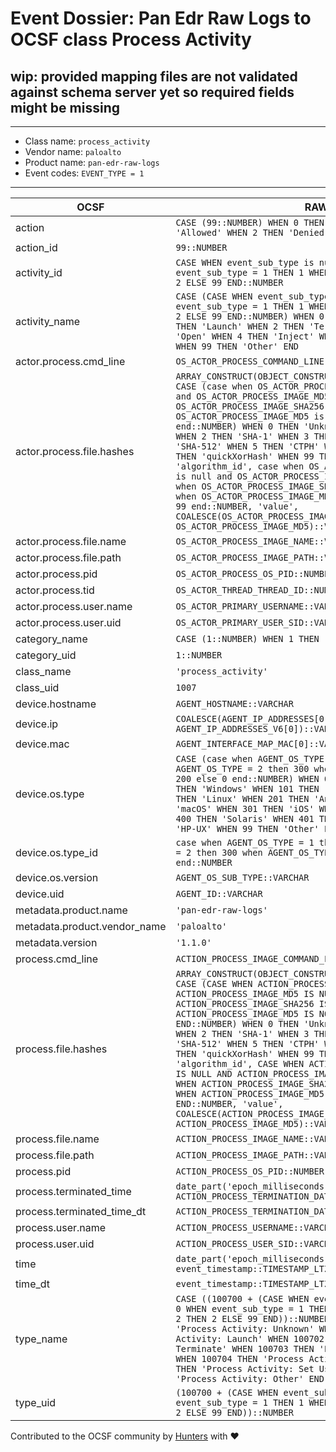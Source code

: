 # Event Dossier: Pan Edr Raw Logs to OCSF class Process Activity

## wip: provided mapping files are not validated against schema server yet so required fields might be missing
---
* Class name: `process_activity`
* Vendor name: `paloalto`
* Product name: `pan-edr-raw-logs`
* Event codes: `EVENT_TYPE = 1`
---

| OCSF | RAW |
| --- | --- |
| action | ```CASE (99::NUMBER) WHEN 0 THEN 'Unknown' WHEN 1 THEN 'Allowed' WHEN 2 THEN 'Denied' WHEN 99 THEN 'Other' END``` |
| action_id | ```99::NUMBER``` |
| activity_id | ```CASE WHEN event_sub_type is null THEN 0 WHEN event_sub_type = 1 THEN 1 WHEN event_sub_type = 2 THEN 2 ELSE 99 END::NUMBER``` |
| activity_name | ```CASE (CASE WHEN event_sub_type is null THEN 0 WHEN event_sub_type = 1 THEN 1 WHEN event_sub_type = 2 THEN 2 ELSE 99 END::NUMBER) WHEN 0 THEN 'Unknown' WHEN 1 THEN 'Launch' WHEN 2 THEN 'Terminate' WHEN 3 THEN 'Open' WHEN 4 THEN 'Inject' WHEN 5 THEN 'Set User ID' WHEN 99 THEN 'Other' END``` |
| actor.process.cmd_line | ```OS_ACTOR_PROCESS_COMMAND_LINE::VARCHAR``` |
| actor.process.file.hashes | ```ARRAY_CONSTRUCT(OBJECT_CONSTRUCT_KEEP_NULL('algorithm', CASE (case when OS_ACTOR_PROCESS_IMAGE_SHA256 is null and OS_ACTOR_PROCESS_IMAGE_MD5 is null then 0 when OS_ACTOR_PROCESS_IMAGE_SHA256 is not null then 3 when OS_ACTOR_PROCESS_IMAGE_MD5 is not null then 1 else 99 end::NUMBER) WHEN 0 THEN 'Unknown' WHEN 1 THEN 'MD5' WHEN 2 THEN 'SHA-1' WHEN 3 THEN 'SHA-256' WHEN 4 THEN 'SHA-512' WHEN 5 THEN 'CTPH' WHEN 6 THEN 'TLSH' WHEN 7 THEN 'quickXorHash' WHEN 99 THEN 'Other' END, 'algorithm_id', case when OS_ACTOR_PROCESS_IMAGE_SHA256 is null and OS_ACTOR_PROCESS_IMAGE_MD5 is null then 0 when OS_ACTOR_PROCESS_IMAGE_SHA256 is not null then 3 when OS_ACTOR_PROCESS_IMAGE_MD5 is not null then 1 else 99 end::NUMBER, 'value', COALESCE(OS_ACTOR_PROCESS_IMAGE_SHA256, OS_ACTOR_PROCESS_IMAGE_MD5)::VARCHAR))``` |
| actor.process.file.name | ```OS_ACTOR_PROCESS_IMAGE_NAME::VARCHAR``` |
| actor.process.file.path | ```OS_ACTOR_PROCESS_IMAGE_PATH::VARCHAR``` |
| actor.process.pid | ```OS_ACTOR_PROCESS_OS_PID::NUMBER``` |
| actor.process.tid | ```OS_ACTOR_THREAD_THREAD_ID::NUMBER``` |
| actor.process.user.name | ```OS_ACTOR_PRIMARY_USERNAME::VARCHAR``` |
| actor.process.user.uid | ```OS_ACTOR_PRIMARY_USER_SID::VARCHAR``` |
| category_name | ```CASE (1::NUMBER) WHEN 1 THEN 'System Activity' END``` |
| category_uid | ```1::NUMBER``` |
| class_name | ```'process_activity'``` |
| class_uid | ```1007``` |
| device.hostname | ```AGENT_HOSTNAME::VARCHAR``` |
| device.ip | ```COALESCE(AGENT_IP_ADDRESSES[0], AGENT_IP_ADDRESSES_V6[0])::VARCHAR``` |
| device.mac | ```AGENT_INTERFACE_MAP_MAC[0]::VARCHAR``` |
| device.os.type | ```CASE (case when AGENT_OS_TYPE = 1 then 100 when AGENT_OS_TYPE = 2 then 300 when AGENT_OS_TYPE = 4 then 200 else 0 end::NUMBER) WHEN 0 THEN 'Unknown' WHEN 100 THEN 'Windows' WHEN 101 THEN 'Windows Mobile' WHEN 200 THEN 'Linux' WHEN 201 THEN 'Android' WHEN 300 THEN 'macOS' WHEN 301 THEN 'iOS' WHEN 302 THEN 'iPadOS' WHEN 400 THEN 'Solaris' WHEN 401 THEN 'AIX' WHEN 402 THEN 'HP-UX' WHEN 99 THEN 'Other' END``` |
| device.os.type_id | ```case when AGENT_OS_TYPE = 1 then 100 when AGENT_OS_TYPE = 2 then 300 when AGENT_OS_TYPE = 4 then 200 else 0 end::NUMBER``` |
| device.os.version | ```AGENT_OS_SUB_TYPE::VARCHAR``` |
| device.uid | ```AGENT_ID::VARCHAR``` |
| metadata.product.name | ```'pan-edr-raw-logs'``` |
| metadata.product.vendor_name | ```'paloalto'``` |
| metadata.version | ```'1.1.0'``` |
| process.cmd_line | ```ACTION_PROCESS_IMAGE_COMMAND_LINE::VARCHAR``` |
| process.file.hashes | ```ARRAY_CONSTRUCT(OBJECT_CONSTRUCT_KEEP_NULL('algorithm', CASE (CASE WHEN ACTION_PROCESS_IMAGE_SHA256 IS NULL AND ACTION_PROCESS_IMAGE_MD5 IS NULL THEN 0 WHEN ACTION_PROCESS_IMAGE_SHA256 IS NOT NULL THEN 3 WHEN ACTION_PROCESS_IMAGE_MD5 IS NOT NULL THEN 1 END::NUMBER) WHEN 0 THEN 'Unknown' WHEN 1 THEN 'MD5' WHEN 2 THEN 'SHA-1' WHEN 3 THEN 'SHA-256' WHEN 4 THEN 'SHA-512' WHEN 5 THEN 'CTPH' WHEN 6 THEN 'TLSH' WHEN 7 THEN 'quickXorHash' WHEN 99 THEN 'Other' END, 'algorithm_id', CASE WHEN ACTION_PROCESS_IMAGE_SHA256 IS NULL AND ACTION_PROCESS_IMAGE_MD5 IS NULL THEN 0 WHEN ACTION_PROCESS_IMAGE_SHA256 IS NOT NULL THEN 3 WHEN ACTION_PROCESS_IMAGE_MD5 IS NOT NULL THEN 1 END::NUMBER, 'value', COALESCE(ACTION_PROCESS_IMAGE_SHA256, ACTION_PROCESS_IMAGE_MD5)::VARCHAR))``` |
| process.file.name | ```ACTION_PROCESS_IMAGE_NAME::VARCHAR``` |
| process.file.path | ```ACTION_PROCESS_IMAGE_PATH::VARCHAR``` |
| process.pid | ```ACTION_PROCESS_OS_PID::NUMBER``` |
| process.terminated_time | ```date_part('epoch_milliseconds', ACTION_PROCESS_TERMINATION_DATE::TIMESTAMP_LTZ)``` |
| process.terminated_time_dt | ```ACTION_PROCESS_TERMINATION_DATE::TIMESTAMP_LTZ``` |
| process.user.name | ```ACTION_PROCESS_USERNAME::VARCHAR``` |
| process.user.uid | ```ACTION_PROCESS_USER_SID::VARCHAR``` |
| time | ```date_part('epoch_milliseconds', event_timestamp::TIMESTAMP_LTZ)``` |
| time_dt | ```event_timestamp::TIMESTAMP_LTZ``` |
| type_name | ```CASE ((100700 + (CASE WHEN event_sub_type is null THEN 0 WHEN event_sub_type = 1 THEN 1 WHEN event_sub_type = 2 THEN 2 ELSE 99 END))::NUMBER) WHEN 100700 THEN 'Process Activity: Unknown' WHEN 100701 THEN 'Process Activity: Launch' WHEN 100702 THEN 'Process Activity: Terminate' WHEN 100703 THEN 'Process Activity: Open' WHEN 100704 THEN 'Process Activity: Inject' WHEN 100705 THEN 'Process Activity: Set User ID' WHEN 100799 THEN 'Process Activity: Other' END``` |
| type_uid | ```(100700 + (CASE WHEN event_sub_type is null THEN 0 WHEN event_sub_type = 1 THEN 1 WHEN event_sub_type = 2 THEN 2 ELSE 99 END))::NUMBER``` |

Contributed to the OCSF community by [Hunters](https://www.hunters.security/) with ❤
